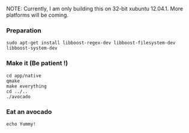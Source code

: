 
NOTE: Currently, I am only building this on 32-bit xubuntu 12.04.1. More platforms will be coming.

### Preparation

	sudo apt-get install libboost-regex-dev libboost-filesystem-dev libboost-system-dev

### Make it (Be patient !)

	cd app/native
	qmake
	make everything
	cd ../..
	./avocado
	
### Eat an avocado

	echo Yummy!
